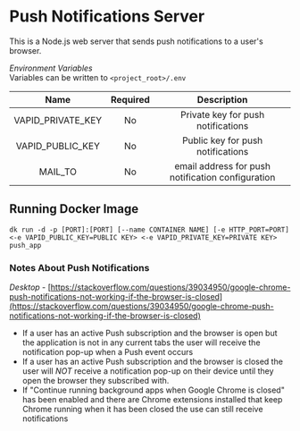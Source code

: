 # Push Notifications Server

This is a Node.js web server that sends push notifications to a user's browser.

_Environment Variables_  
Variables can be written to `<project_root>/.env`

| Name  | Required | Description  |
|:-:|:-:|:-:|
| VAPID_PRIVATE_KEY  | No  | Private key for push notifications  |
| VAPID_PUBLIC_KEY  | No  |  Public key for push notifications |
| MAIL_TO  | No  | email address for push notification configuration  |


## Running Docker Image  
```
dk run -d -p [PORT]:[PORT] [--name CONTAINER NAME] [-e HTTP_PORT=PORT] <-e VAPID_PUBLIC_KEY=PUBLIC KEY> <-e VAPID_PRIVATE_KEY=PRIVATE KEY> push_app
```

### Notes About Push Notifications
_Desktop_ - [https://stackoverflow.com/questions/39034950/google-chrome-push-notifications-not-working-if-the-browser-is-closed](https://stackoverflow.com/questions/39034950/google-chrome-push-notifications-not-working-if-the-browser-is-closed)
- If a user has an active Push subscription and the browser is open but the application is not in any current tabs the user will receive the notification pop-up when a Push event occurs
- If a user has an active Push subscription and the browser is closed the user will *NOT* receive a notification pop-up on their device until they open the browser they subscribed with.
- If "Continue running background apps when Google Chrome is closed" has been enabled and there are Chrome extensions installed that keep Chrome running when it has been closed the use can still receive notifications
